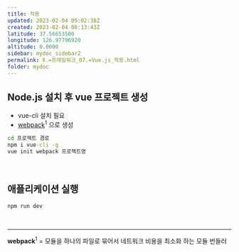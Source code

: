 ```yaml
---
title: 적용
updated: 2023-02-04 09:02:38Z
created: 2023-02-04 08:13:43Z
latitude: 37.56653500
longitude: 126.97796920
altitude: 0.0000
sidebar: mydoc_sidebar2
permalink: Ⅱ.=프레임워크_07.=Vue.js_적용.html
folder: mydoc
---
```


## Node.js 설치 후 vue 프로젝트 생성
- vue-cli 설치 필요
- <ins>webpack</ins><sup>1</sup> 으로 생성

```cmd
cd 프로젝트 경로
npm i vue-cli -g
vue init webpack 프로젝트명
```

<br>

## 애플리케이션 실행

```cmd
npm run dev
```

<br>

---

**webpack**<sup>1</sup> = 모듈을 하나의 파일로 묶어서 네트워크 비용을 최소화 하는 모듈 번들러
